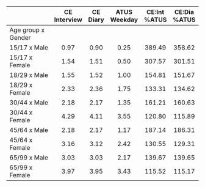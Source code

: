 
|                      | CE<br>Interview |  CE<br>Diary | ATUS<br>Weekday | CE:Int<br>%ATUS | CE:Dia<br>%ATUS |
| -------------------- | :----------: | :----------: | :----------: | :----------: | :----------: |
| Age group x Gender   |              |              |              |              |              |
| 15/17 x Male         |         0.97 |         0.90 |         0.25 |       389.49 |       358.62 |
| 15/17 x Female       |         1.54 |         1.51 |         0.50 |       307.57 |       301.51 |
| 18/29 x Male         |         1.55 |         1.52 |         1.00 |       154.81 |       151.67 |
| 18/29 x Female       |         2.33 |         2.36 |         1.75 |       133.31 |       134.62 |
| 30/44 x Male         |         2.18 |         2.17 |         1.35 |       161.21 |       160.63 |
| 30/44 x Female       |         4.29 |         4.11 |         3.55 |       120.80 |       115.89 |
| 45/64 x Male         |         2.18 |         2.17 |         1.17 |       187.14 |       186.31 |
| 45/64 x Female       |         3.16 |         3.12 |         2.42 |       130.55 |       129.31 |
| 65/99 x Male         |         3.03 |         3.03 |         2.17 |       139.67 |       139.65 |
| 65/99 x Female       |         3.97 |         3.95 |         3.43 |       115.52 |       115.17 |

